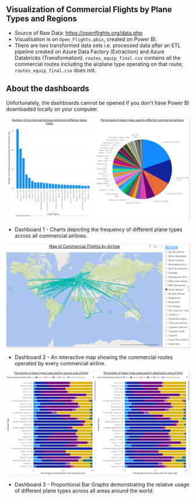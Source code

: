 ## Visualization of Commercial Flights by Plane Types and Regions                                                                        

* Source of Raw Data: https://openflights.org/data.php 
* Visualisation is on `Open_Flights.pbix`, created on Power BI.
* There are two transformed data sets i.e. processed data after an ETL pipeline created on Azure Data Factory (Extraction) and Azure Databricks (Transformation). `routes_equip_final.csv` contains all the commercial routes including the airplane type operating on that route; `routes_equip_final.csv` does not.

## About the dashboards
Unfortunately, the dashboards cannot be opened if you don't have Power BI downloaded locally on your computer.

![Dashboard 1](images/PlaneTypeByAirlines.png)
* Dashboard 1 - Charts depicting the frequency of different plane types across all commercial airlines.

![Dashboard 2](images/flightsmap.png)
* Dashboard 2 - An interactive map showing the commercial routes operated by every commercial airline.

![Dashboard 3](images/PlaneTypeByArea.png)
* Dashboard 3 - Proportional Bar Graphs demonstrating the relative usage of different plane types across all areas around the world.
